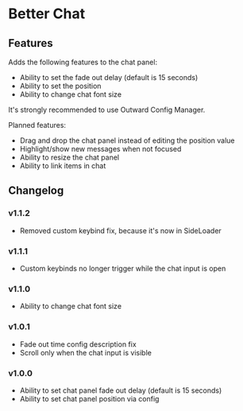 # Better Chat

## Features
Adds the following features to the chat panel:
- Ability to set the fade out delay (default is 15 seconds)
- Ability to set the position
- Ability to change chat font size

It's strongly recommended to use Outward Config Manager.

Planned features:
- Drag and drop the chat panel instead of editing the position value
- Highlight/show new messages when not focused
- Ability to resize the chat panel
- Ability to link items in chat

## Changelog

### v1.1.2
- Removed custom keybind fix, because it's now in SideLoader

### v1.1.1
- Custom keybinds no longer trigger while the chat input is open

### v1.1.0
- Ability to change chat font size

### v1.0.1
- Fade out time config description fix
- Scroll only when the chat input is visible

### v1.0.0
- Ability to set chat panel fade out delay (default is 15 seconds)
- Ability to set chat panel position via config
